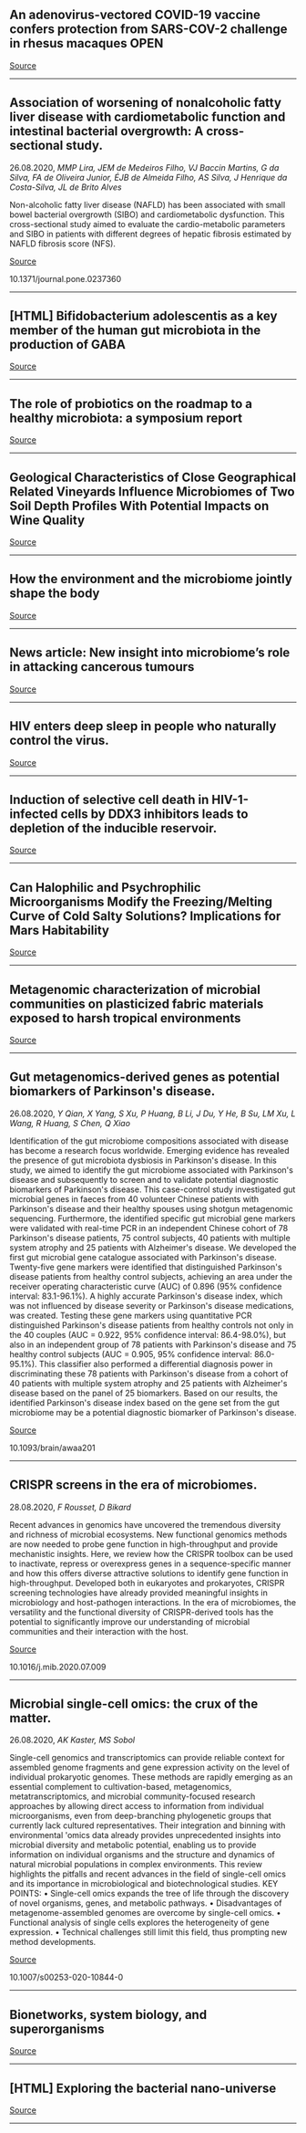 ## An adenovirus-vectored COVID-19 vaccine confers protection from SARS-COV-2 challenge in rhesus macaques OPEN

[Source](https://s4cloudae36f1aac.hana.ondemand.com/data-buffer/sap/public/cuan/link/100/A950D22B2A08C9FACDD8F0C1E8288C2ED6E04764?_V_=2&_K11_=5D6DD2AC82C4B6A94563244C6767880B63220221&_L54AD1F204_=c2NlbmFyaW89TUxDUEcmdGVuYW50PW15MzA0NDI0LnM0aGFuYS5vbmRlbWFuZC5jb20mdGFyZ2V0PWh0dHA6Ly93d3cubmF0dXJlLmNvbS9hcnRpY2xlcy9zNDE0NjctMDIwLTE4MDc3LTU/dXRtX3NvdXJjZT1uY29tbXNfZXRvYyZ1dG1fbWVkaXVtPWVtYWlsJnV0bV9jYW1wYWlnbj10b2NfNDE0NjdfMTFfMSZ1dG1fY29udGVudD0yMDIwMDgyNiZXVC5lY19pZD1OQ09NTVMtMjAyMDA4MjYmc2FwLW91dGJvdW5kLWlkPUE5NTBEMjJCMkEwOEM5RkFDREQ4RjBDMUU4Mjg4QzJFRDZFMDQ3NjQ&_K13_=93&_K14_=e70000402199cc5c7f91a1ac9f4319a107da1005e837921fa80e5732667ad14c)

---

## Association of worsening of nonalcoholic fatty liver disease with cardiometabolic function and intestinal bacterial overgrowth: A cross-sectional study.
 26.08.2020, _MMP Lira, JEM de Medeiros Filho, VJ Baccin Martins, G da Silva, FA de Oliveira Junior, ÉJB de Almeida Filho, AS Silva, J Henrique da Costa-Silva, JL de Brito Alves_


Non-alcoholic fatty liver disease (NAFLD) has been associated with small bowel bacterial overgrowth (SIBO) and cardiometabolic dysfunction. This cross-sectional study aimed to evaluate the cardio-metabolic parameters and SIBO in patients with different degrees of hepatic fibrosis estimated by NAFLD fibrosis score (NFS).

[Source](https://doi.org/10.1371/journal.pone.0237360)

10.1371/journal.pone.0237360

---

## [HTML] Bifidobacterium adolescentis as a key member of the human gut microbiota in the production of GABA

[Source](http://scholar.google.com/scholar_url?url=https://www.nature.com/articles/s41598-020-70986-z&hl=en&sa=X&d=286354247140836416&scisig=AAGBfm3_cp4eH7Jwv1q4b_dSWc7WAJpwiA&nossl=1&oi=scholaralrt&hist=Jo9LMfoAAAAJ:489127521551979671:AAGBfm1AubYP_Oznxke33zOc3LOQGAQzTw&html=&eexpid=320022103)

---

## The role of probiotics on the roadmap to a healthy microbiota: a symposium report

[Source](http://scholar.google.com/scholar_url?url=https://www.cambridge.org/core/services/aop-cambridge-core/content/view/249F04E879ED8FB86EED7CDBD0D7B2ED/S263228972000002Xa.pdf/role_of_probiotics_on_the_roadmap_to_a_healthy_microbiota_a_symposium_report.pdf&hl=en&sa=X&d=2304266765852812653&scisig=AAGBfm2rEw8JLDlgNTNdSzZLy6Vzk_tx0g&nossl=1&oi=scholaralrt&hist=Jo9LMfoAAAAJ:489127521551979671:AAGBfm1AubYP_Oznxke33zOc3LOQGAQzTw&html=&eexpid=320022103)

---

## Geological Characteristics of Close Geographical Related Vineyards Influence Microbiomes of Two Soil Depth Profiles With Potential Impacts on Wine Quality

[Source](http://scholar.google.com/scholar_url?url=https://www.researchsquare.com/article/rs-64048/latest.pdf&hl=en&sa=X&d=11943958497424413024&scisig=AAGBfm1o1rtOXm8W3gzZWgPyVa_e_TE0Mg&nossl=1&oi=scholaralrt&hist=Jo9LMfoAAAAJ:8200090174938674687:AAGBfm2odimi8IozkeiKohETOE-tay-u8g&html=&eexpid=320022103)

---

## How the environment and the microbiome jointly shape the body

[Source](https://www.google.com/url?rct=j&sa=t&url=https://phys.org/news/2020-08-environment-microbiome-jointly-body.html&ct=ga&cd=CAEYASoUMTU5NjUxNjczODc1OTExMTgyMjAyGjQ5ZGY0MDY3NTljZWEyZTA6Y29tOmVuOlVT&usg=AFQjCNGYDyGh8mvOk71NprT7KyOSLNhU-g)

---

## News article: New insight into microbiome’s role in attacking cancerous tumours

[Source](https://www.google.com/url?rct=j&sa=t&url=https://www.theweek.in/news/health/2020/08/27/new-insight-into-microbiomes-role-in-attacking-cancerous-tumours.html&ct=ga&cd=CAEYAyoUMTU5NjUxNjczODc1OTExMTgyMjAyGjQ5ZGY0MDY3NTljZWEyZTA6Y29tOmVuOlVT&usg=AFQjCNHgymNDY4tjtZvvDiuKP6lwxAJWmA)

---

## HIV enters deep sleep in people who naturally control the virus. 

[Source](https://www.nature.com/articles/d41586-020-02438-7?utm_source=twitter&utm_medium=social&utm_content=organic&utm_campaign=NGMT_USG_JC01_GL_Nature)

---

## Induction of selective cell death in HIV-1-infected cells by DDX3 inhibitors leads to depletion of the inducible reservoir.

[Source](http://www.biorxiv.org/cgi/content/abstract/2020.08.26.266726v1??collection)

---

## Can Halophilic and Psychrophilic Microorganisms Modify the Freezing/Melting Curve of Cold Salty Solutions? Implications for Mars Habitability

[Source](http://scholar.google.com/scholar_url?url=https://www.liebertpub.com/doi/pdfplus/10.1089/ast.2019.2094&hl=en&sa=X&d=7780816481809712374&scisig=AAGBfm1Bx8LYrXLr6Fm0UEVyBPB9teDpvw&nossl=1&oi=scholaralrt&hist=Jo9LMfoAAAAJ:10006653971687045490:AAGBfm3w9Kzf8KSg7PNcUme_UJiGm8mT9Q&html=&eexpid=320022103)

---

## Metagenomic characterization of microbial communities on plasticized fabric materials exposed to harsh tropical environments

[Source](http://scholar.google.com/scholar_url?url=https://www.sciencedirect.com/science/article/pii/S0964830520305692&hl=en&sa=X&d=1653496003783888125&scisig=AAGBfm2_HP-pVRO6Wq8PgOnfloalXL7VcQ&nossl=1&oi=scholaralrt&hist=Jo9LMfoAAAAJ:12957046728903795407:AAGBfm35H2ybFPMRldRqiQr8moXVjz5jig&html=&eexpid=320022103)

---

## Gut metagenomics-derived genes as potential biomarkers of Parkinson's disease.
 26.08.2020, _Y Qian, X Yang, S Xu, P Huang, B Li, J Du, Y He, B Su, LM Xu, L Wang, R Huang, S Chen, Q Xiao_


Identification of the gut microbiome compositions associated with disease has become a research focus worldwide. Emerging evidence has revealed the presence of gut microbiota dysbiosis in Parkinson's disease. In this study, we aimed to identify the gut microbiome associated with Parkinson's disease and subsequently to screen and to validate potential diagnostic biomarkers of Parkinson's disease. This case-control study investigated gut microbial genes in faeces from 40 volunteer Chinese patients with Parkinson's disease and their healthy spouses using shotgun metagenomic sequencing. Furthermore, the identified specific gut microbial gene markers were validated with real-time PCR in an independent Chinese cohort of 78 Parkinson's disease patients, 75 control subjects, 40 patients with multiple system atrophy and 25 patients with Alzheimer's disease. We developed the first gut microbial gene catalogue associated with Parkinson's disease. Twenty-five gene markers were identified that distinguished Parkinson's disease patients from healthy control subjects, achieving an area under the receiver operating characteristic curve (AUC) of 0.896 (95% confidence interval: 83.1-96.1%). A highly accurate Parkinson's disease index, which was not influenced by disease severity or Parkinson's disease medications, was created. Testing these gene markers using quantitative PCR distinguished Parkinson's disease patients from healthy controls not only in the 40 couples (AUC = 0.922, 95% confidence interval: 86.4-98.0%), but also in an independent group of 78 patients with Parkinson's disease and 75 healthy control subjects (AUC = 0.905, 95% confidence interval: 86.0-95.1%). This classifier also performed a differential diagnosis power in discriminating these 78 patients with Parkinson's disease from a cohort of 40 patients with multiple system atrophy and 25 patients with Alzheimer's disease based on the panel of 25 biomarkers. Based on our results, the identified Parkinson's disease index based on the gene set from the gut microbiome may be a potential diagnostic biomarker of Parkinson's disease.

[Source](http://scholar.google.com/scholar_url?url=https://academic.oup.com/brain/article-abstract/143/8/2474/5897116&hl=en&sa=X&d=2295550396010362130&scisig=AAGBfm2tYQC35rpj4wvYb1goh5IQZGov5w&nossl=1&oi=scholaralrt&hist=Jo9LMfoAAAAJ:489127521551979671:AAGBfm1AubYP_Oznxke33zOc3LOQGAQzTw&html=&eexpid=320022103)

10.1093/brain/awaa201

---

## CRISPR screens in the era of microbiomes.
 28.08.2020, _F Rousset, D Bikard_


Recent advances in genomics have uncovered the tremendous diversity and richness of microbial ecosystems. New functional genomics methods are now needed to probe gene function in high-throughput and provide mechanistic insights. Here, we review how the CRISPR toolbox can be used to inactivate, repress or overexpress genes in a sequence-specific manner and how this offers diverse attractive solutions to identify gene function in high-throughput. Developed both in eukaryotes and prokaryotes, CRISPR screening technologies have already provided meaningful insights in microbiology and host-pathogen interactions. In the era of microbiomes, the versatility and the functional diversity of CRISPR-derived tools has the potential to significantly improve our understanding of microbial communities and their interaction with the host.

[Source](http://scholar.google.com/scholar_url?url=https://www.sciencedirect.com/science/article/pii/S1369527420300904&hl=en&sa=X&d=16659708039216757392&scisig=AAGBfm10XS2IFUsUs1BHkQ1_pze_XETdkw&nossl=1&oi=scholaralrt&hist=Jo9LMfoAAAAJ:12957046728903795407:AAGBfm35H2ybFPMRldRqiQr8moXVjz5jig&html=&eexpid=320022103)

10.1016/j.mib.2020.07.009

---

## Microbial single-cell omics: the crux of the matter.
 26.08.2020, _AK Kaster, MS Sobol_


Single-cell genomics and transcriptomics can provide reliable context for assembled genome fragments and gene expression activity on the level of individual prokaryotic genomes. These methods are rapidly emerging as an essential complement to cultivation-based, metagenomics, metatranscriptomics, and microbial community-focused research approaches by allowing direct access to information from individual microorganisms, even from deep-branching phylogenetic groups that currently lack cultured representatives. Their integration and binning with environmental 'omics data already provides unprecedented insights into microbial diversity and metabolic potential, enabling us to provide information on individual organisms and the structure and dynamics of natural microbial populations in complex environments. This review highlights the pitfalls and recent advances in the field of single-cell omics and its importance in microbiological and biotechnological studies. KEY POINTS: • Single-cell omics expands the tree of life through the discovery of novel organisms, genes, and metabolic pathways. • Disadvantages of metagenome-assembled genomes are overcome by single-cell omics. • Functional analysis of single cells explores the heterogeneity of gene expression. • Technical challenges still limit this field, thus prompting new method developments.

[Source](http://scholar.google.com/scholar_url?url=https://link.springer.com/article/10.1007/s00253-020-10844-0&hl=en&sa=X&d=5791072071215174245&scisig=AAGBfm0tgfL6A5xEtlJQTwBajQ6JPn9uIg&nossl=1&oi=scholaralrt&hist=Jo9LMfoAAAAJ:12957046728903795407:AAGBfm35H2ybFPMRldRqiQr8moXVjz5jig&html=&eexpid=320022103)

10.1007/s00253-020-10844-0

---

##  Bionetworks, system biology, and superorganisms

[Source](http://scholar.google.com/scholar_url?url=https://www.ncbi.nlm.nih.gov/pmc/articles/PMC7441993/&hl=en&sa=X&d=18387041452807707953&scisig=AAGBfm1mLkSZJCusGtQKaNBfRcxcMAfozQ&nossl=1&oi=scholaralrt&hist=Jo9LMfoAAAAJ:8200090174938674687:AAGBfm2odimi8IozkeiKohETOE-tay-u8g&html=&eexpid=320022103)

---

## [HTML] Exploring the bacterial nano-universe

[Source](http://scholar.google.com/scholar_url?url=https://www.sciencedirect.com/science/article/pii/S0959440X20301251&hl=en&sa=X&d=10915354928305306154&scisig=AAGBfm1__vk8OP5DxJtRgEelmbVIQVMdBA&nossl=1&oi=scholaralrt&hist=Jo9LMfoAAAAJ:489127521551979671:AAGBfm1AubYP_Oznxke33zOc3LOQGAQzTw&html=&eexpid=320022103)

---

